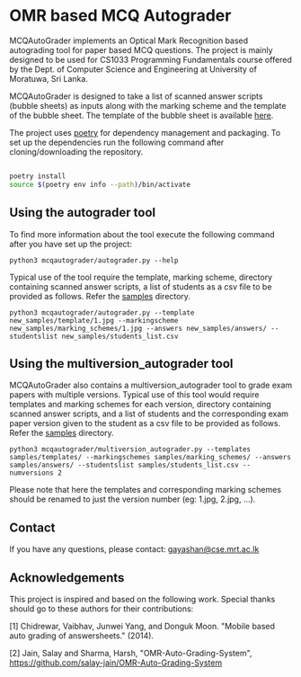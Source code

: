 # OMR based MCQ Autograder

MCQAutoGrader implements an Optical Mark Recognition based autograding tool for paper based MCQ questions. The project is mainly designed to be used for CS1033 Programming Fundamentals course offered by the Dept. of Computer Science and Engineering at University of Moratuwa, Sri Lanka.

MCQAutoGrader is designed to take a list of scanned answer scripts (bubble sheets) as inputs along with the marking scheme and the template of the bubble sheet. The template of the bubble sheet is available [here](https://docs.google.com/spreadsheets/d/1oUphoxSrNf3qI7_DLRZII-zN9sUES-WGTxp9o_Qo21Q/edit?usp=sharing).

The project uses [poetry](https://python-poetry.org/docs/) for dependency management and packaging. To set up the dependencies run the following command after cloning/downloading the repository.

```bash

poetry install
source $(poetry env info --path)/bin/activate

```

## Using the autograder tool
To find more information about the tool execute the following command after you have set up the project:

`python3 mcqautograder/autograder.py --help`

Typical use of the tool require the template, marking scheme, directory containing scanned answer scripts, a list of students as a csv file to be provided as follows. Refer the [samples](/samples/) directory.

`python3 mcqautograder/autograder.py --template new_samples/template/1.jpg --markingscheme new_samples/marking_schemes/1.jpg --answers new_samples/answers/ --studentslist new_samples/students_list.csv`

## Using the multiversion_autograder tool

MCQAutoGrader also contains a multiversion_autograder tool to grade exam papers with multiple versions. Typical use of this tool would require templates and marking schemes for each version, directory containing scanned answer scripts, and a list of students and the corresponding exam paper version given to the student as a csv file to be provided as follows. Refer the [samples](/samples/) directory.

`python3 mcqautograder/multiversion_autograder.py --templates samples/templates/ --markingschemes samples/marking_schemes/ --answers samples/answers/ --studentslist samples/students_list.csv --numversions 2`

Please note that here the templates and corresponding marking schemes should be renamed to just the version number (eg: 1.jpg, 2.jpg, ...).

## Contact

If you have any questions, please contact: [gayashan@cse.mrt.ac.lk](mailto:gayashan@cse.mrt.ac.lk)


## Acknowledgements

This project is inspired and based on the following work. Special thanks should go to these authors for their contributions:

[1] Chidrewar, Vaibhav, Junwei Yang, and Donguk Moon. "Mobile based auto grading of answersheets." (2014).

[2] Jain, Salay and Sharma, Harsh, "OMR-Auto-Grading-System", https://github.com/salay-jain/OMR-Auto-Grading-System